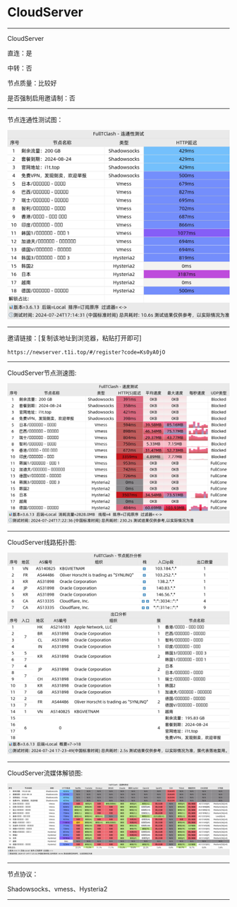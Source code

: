 # CloudServer

-------------------------

CloudServer

直连：是

中转：否

节点质量：比较好

是否强制启用邀请制：否

-------------------------

节点连通性测试图：

![image](/img/25.png)

-------------------------

邀请链接：[复制该地址到浏览器，粘贴打开即可]

    https://newserver.t1i.top/#/register?code=Ks0yA0jO

-------------------------

CloudServer节点测速图:

![image](/img/26.png)

-------------------------

CloudServer线路拓扑图:

![image](/img/27.png)

-------------------------

CloudServer流媒体解锁图:

![image](/img/28.png)

-------------------------

节点协议：

Shadowsocks、vmess、Hysteria2

-------------------------

